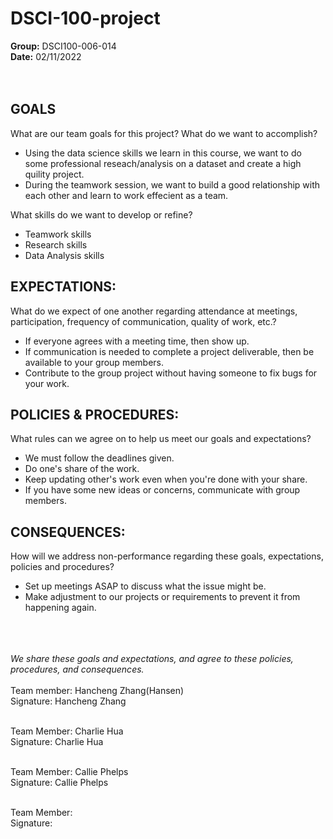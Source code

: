 # DSCI-100-project

**Group:** DSCI100-006-014
<br>
**Date:**  02/11/2022
<br>
<br>
<br>
## GOALS

What are our team goals for this project? What do we want to accomplish?
- Using the data science skills we learn in this course, we want to do some professional reseach/analysis on a dataset and create a high quility project.
- During the teamwork session, we want to build a good relationship with each other and learn to work effecient as a team.


What skills do we want to develop or refine?
- Teamwork skills
- Research skills
- Data Analysis skills

## EXPECTATIONS:

What do we expect of one another regarding attendance at meetings, participation, frequency of communication, quality of work, etc.?


- If everyone agrees with a meeting time, then show up.
- If communication is needed to complete a project deliverable, then be available to your group members.
- Contribute to the group project without having someone to fix bugs for your work.


## POLICIES & PROCEDURES:

What rules can we agree on to help us meet our goals and expectations?

- We must follow the deadlines given.
- Do one's share of the work.
- Keep updating other's work even when you're done with your share.
- If you have some new ideas or concerns, communicate with group members.

## CONSEQUENCES:

How will we address non-performance regarding these goals, expectations, policies and procedures?
- Set up meetings ASAP to discuss what the issue might be. 
- Make adjustment to our projects or requirements to prevent it from happening again.


<br><br><br>
*We share these goals and expectations, and agree to these policies, procedures, and consequences.*
<br><br>
Team member: Hancheng Zhang(Hansen)
<br>
Signature: Hancheng Zhang
<br><br>

Team Member: Charlie Hua
<br>
Signature: Charlie Hua
<br><br>

Team Member: Callie Phelps
<br>
Signature: Callie Phelps
<br><br>

Team Member:
<br>
Signature:
